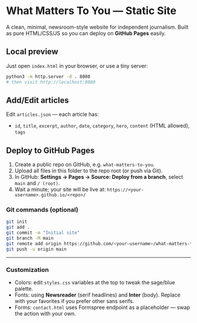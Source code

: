 # What Matters To You — Static Site

A clean, minimal, newsroom-style website for independent journalism.
Built as pure HTML/CSS/JS so you can deploy on **GitHub Pages** easily.

## Local preview
Just open `index.html` in your browser, or use a tiny server:

```bash
python3 -m http.server -d . 8080
# then visit http://localhost:8080
```

## Add/Edit articles
Edit `articles.json` — each article has:
- `id`, `title`, `excerpt`, `author`, `date`, `category`, `hero`, `content` (HTML allowed), `tags`

## Deploy to GitHub Pages
1. Create a public repo on GitHub, e.g. `what-matters-to-you`.
2. Upload all files in this folder to the repo root (or push via Git).
3. In GitHub: **Settings → Pages → Source: Deploy from a branch**, select `main` and `/ (root)`.
4. Wait a minute; your site will be live at: `https://<your-username>.github.io/<repo>/`

### Git commands (optional)

```bash
git init
git add .
git commit -m "Initial site"
git branch -M main
git remote add origin https://github.com/<your-username>/what-matters-to-you.git
git push -u origin main
```

---

### Customization
- Colors: edit `styles.css` variables at the top to tweak the sage/blue palette.
- Fonts: using **Newsreader** (serif headlines) and **Inter** (body). Replace with your favorites if you prefer other sans serifs.
- Forms: `contact.html` uses Formspree endpoint as a placeholder — swap the action with your own.
